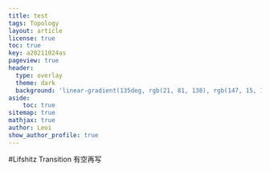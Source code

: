 ```yaml
---
title: test
tags: Topology
layout: article
license: true
toc: true
key: a20211024as
pageview: true
header:
  type: overlay
  theme: dark
  background: 'linear-gradient(135deg, rgb(21, 81, 138), rgb(147, 15, 139))'
aside:
    toc: true
sitemap: true
mathjax: true
author: Leoi
show_author_profile: true
---
```

#Lifshitz Transition
有空再写
